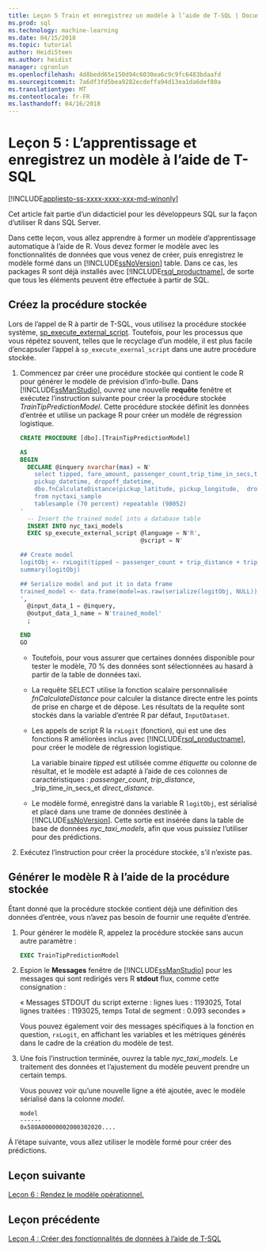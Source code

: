 ```yaml
---
title: Leçon 5 Train et enregistrez un modèle à l’aide de T-SQL | Documents Microsoft
ms.prod: sql
ms.technology: machine-learning
ms.date: 04/15/2018
ms.topic: tutorial
author: HeidiSteen
ms.author: heidist
manager: cgronlun
ms.openlocfilehash: 4d8bedd65e150d94c6030ea6c9c9fc6483bdaafd
ms.sourcegitcommit: 7a6df3fd5bea9282ecdeffa94d13ea1da6def80a
ms.translationtype: MT
ms.contentlocale: fr-FR
ms.lasthandoff: 04/16/2018
---
```

# <a name="lesson-5-train-and-save-a-model-using-t-sql"></a>Leçon 5 : L’apprentissage et enregistrez un modèle à l’aide de T-SQL
[!INCLUDE[appliesto-ss-xxxx-xxxx-xxx-md-winonly](../../includes/appliesto-ss-xxxx-xxxx-xxx-md-winonly.md)]

Cet article fait partie d’un didacticiel pour les développeurs SQL sur la façon d’utiliser R dans SQL Server.

Dans cette leçon, vous allez apprendre à former un modèle d’apprentissage automatique à l’aide de R. Vous devez former le modèle avec les fonctionnalités de données que vous venez de créer, puis enregistrez le modèle formé dans un [!INCLUDE[ssNoVersion](../../includes/ssnoversion-md.md)] table. Dans ce cas, les packages R sont déjà installés avec [!INCLUDE[rsql_productname](../../includes/rsql-productname-md.md)], de sorte que tous les éléments peuvent être effectuée à partir de SQL.

## <a name="create-the-stored-procedure"></a>Créez la procédure stockée

Lors de l’appel de R à partir de T-SQL, vous utilisez la procédure stockée système, [sp_execute_external_script](../../relational-databases/system-stored-procedures/sp-execute-external-script-transact-sql.md). Toutefois, pour les processus que vous répétez souvent, telles que le recyclage d’un modèle, il est plus facile d’encapsuler l’appel à `sp_execute_exernal_script` dans une autre procédure stockée.

1.  Commencez par créer une procédure stockée qui contient le code R pour générer le modèle de prévision d’info-bulle. Dans [!INCLUDE[ssManStudio](../../includes/ssmanstudio-md.md)], ouvrez une nouvelle **requête** fenêtre et exécutez l’instruction suivante pour créer la procédure stockée _TrainTipPredictionModel_. Cette procédure stockée définit les données d’entrée et utilise un package R pour créer un modèle de régression logistique.

    ```SQL
    CREATE PROCEDURE [dbo].[TrainTipPredictionModel]
    
    AS
    BEGIN
      DECLARE @inquery nvarchar(max) = N'
        select tipped, fare_amount, passenger_count,trip_time_in_secs,trip_distance,
        pickup_datetime, dropoff_datetime,
        dbo.fnCalculateDistance(pickup_latitude, pickup_longitude,  dropoff_latitude, dropoff_longitude) as direct_distance
        from nyctaxi_sample
        tablesample (70 percent) repeatable (98052)
    '
      -- Insert the trained model into a database table
      INSERT INTO nyc_taxi_models
      EXEC sp_execute_external_script @language = N'R',
                                      @script = N'
    
    ## Create model
    logitObj <- rxLogit(tipped ~ passenger_count + trip_distance + trip_time_in_secs + direct_distance, data = InputDataSet)
    summary(logitObj)
    
    ## Serialize model and put it in data frame
    trained_model <- data.frame(model=as.raw(serialize(logitObj, NULL)));
    ',
      @input_data_1 = @inquery,
      @output_data_1_name = N'trained_model'
      ;
    
    END
    GO
    ```

    - Toutefois, pour vous assurer que certaines données disponible pour tester le modèle, 70 % des données sont sélectionnées au hasard à partir de la table de données taxi.
    
    - La requête SELECT utilise la fonction scalaire personnalisée _fnCalculateDistance_ pour calculer la distance directe entre les points de prise en charge et de dépose.  Les résultats de la requête sont stockés dans la variable d’entrée R par défaut, `InputDataset`.
  
    - Les appels de script R la `rxLogit` (fonction), qui est une des fonctions R améliorées inclus avec [!INCLUDE[rsql_productname](../../includes/rsql-productname-md.md)], pour créer le modèle de régression logistique.
  
        La variable binaire _tipped_ est utilisée comme *étiquette* ou colonne de résultat, et le modèle est adapté à l’aide de ces colonnes de caractéristiques :  _passenger_count_, _trip_distance_, _trip_time_in_secs_et _direct_distance_.
  
    -   Le modèle formé, enregistré dans la variable R `logitObj`, est sérialisé et placé dans une trame de données destinée à [!INCLUDE[ssNoVersion](../../includes/ssnoversion-md.md)]. Cette sortie est insérée dans la table de base de données _nyc_taxi_models_, afin que vous puissiez l’utiliser pour des prédictions.
  
2.  Exécutez l’instruction pour créer la procédure stockée, s’il n’existe pas.

## <a name="generate-the-r-model-using-the-stored-procedure"></a>Générer le modèle R à l’aide de la procédure stockée

Étant donné que la procédure stockée contient déjà une définition des données d’entrée, vous n’avez pas besoin de fournir une requête d’entrée.

1. Pour générer le modèle R, appelez la procédure stockée sans aucun autre paramètre :

    ```SQL
    EXEC TrainTipPredictionModel
    ```

2. Espion le **Messages** fenêtre de [!INCLUDE[ssManStudio](../../includes/ssmanstudio-md.md)] pour les messages qui sont redirigés vers R **stdout** flux, comme cette consignation : 

    « Messages STDOUT du script externe : lignes lues : 1193025, Total lignes traitées : 1193025, temps Total de segment : 0.093 secondes »

    Vous pouvez également voir des messages spécifiques à la fonction en question, `rxLogit`, en affichant les variables et les métriques générés dans le cadre de la création du modèle de test.

3.  Une fois l’instruction terminée, ouvrez la table *nyc_taxi_models*. Le traitement des données et l’ajustement du modèle peuvent prendre un certain temps.

    Vous pouvez voir qu’une nouvelle ligne a été ajoutée, avec le modèle sérialisé dans la colonne _model_.

    ```
    model
    ------
    0x580A00000002000302020....
    ```

À l’étape suivante, vous allez utiliser le modèle formé pour créer des prédictions.

## <a name="next-lesson"></a>Leçon suivante

[Leçon 6 : Rendez le modèle opérationnel.](../tutorials/sqldev-operationalize-the-model.md)

## <a name="previous-lesson"></a>Leçon précédente

[Leçon 4 : Créer des fonctionnalités de données à l’aide de T-SQL](..//tutorials/sqldev-create-data-features-using-t-sql.md)


